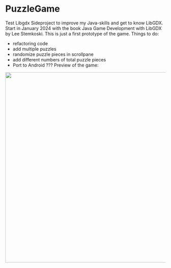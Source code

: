 # PuzzleGame
Test Libgdx
Sideproject to improve my Java-skills and get to know LibGDX.
Start in January 2024 with the book Java Game Development with LibGDX by Lee Stemkoski.
This is just a first prototype of the game.
Things to do:
- refactoring code
- add multiple puzzles
- randomize puzzle pieces in scrollpane
- add different numbers of total puzzle pieces
- Port to Android ???
Preview of the game:

<img src="https://github.com/FlowerT92/PuzzleGame/blob/main/BlueJ-PuzzleGame/assets/Animation.gif" width="800" height="600">
